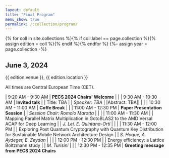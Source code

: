 ```yaml
---
layout: default
title: "Final Program"
menu_show: true
permalink: /:collection/program/
---
```


{% for coll in site.collections %}{% if coll.label == page.collection %}{% assign edition = coll %}{% endif %}{% endfor %}
{%- assign year = page.collection -%}


## June 3, 2024

{{ edition.venue }}, {{ edition.location }}

All times are Central European Time (CET).

| 9:20 AM - 9:30 AM | **PECS 2024 Chairs' Welcome**
| |
| 9:30 AM - 10:30 AM | **Invited talk**
| | Title: TBA
| | *Speaker: TBA*
| |Abstract: TBA||
| |
| 10:30 AM - 11:00 AM | **Coffe Break**
| |
| 11:00 AM - 12:30 PM | **Paper Presentation Session**
| | *Session Chair: Romolo Marotta*
| |
| | 11:00 AM - 11:30 AM
| | Mapping Parallel Matrix Multiplication in GotoBLAS2 to the AMD Versal ACAP for Deep Learning
| | *J. Lei, E. Quintana-Ortí*
| |
| | 11:30  AM - 12:00 PM
| | Exploring Post Quantum Cryptography with Quantum Key Distribution for Sustainable Mobile Network Architecture Design
| | *S. Hoque, A. Aydeger, E. Zeydan*
| |
| | 12:00 PM - 12:30 PM
| | Energy efficiency: a Lattice Boltzmann study
| | *M. Turisini*
| |
| 12:30 PM - 12:35 PM | **Greeting message from PECS 2024 Chairs**




